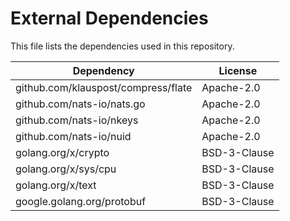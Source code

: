 # External Dependencies

This file lists the dependencies used in this repository.

| Dependency                                       | License                                 |
|--------------------------------------------------|-----------------------------------------|
| github.com/klauspost/compress/flate                           | Apache-2.0                        |
| github.com/nats-io/nats.go                           | Apache-2.0                        |
| github.com/nats-io/nkeys                           | Apache-2.0                        |
| github.com/nats-io/nuid                           | Apache-2.0                        |
| golang.org/x/crypto                           | BSD-3-Clause                        |
| golang.org/x/sys/cpu                           | BSD-3-Clause                        |
| golang.org/x/text                           | BSD-3-Clause                        |
| google.golang.org/protobuf                           | BSD-3-Clause                        |

